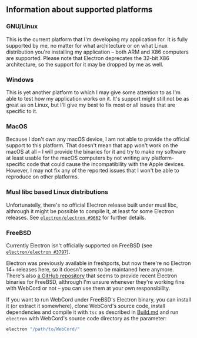 ## Information about supported platforms

### GNU/Linux

This is the current platform that I'm developing my application for.
It is fully supported by me, no matter for what architecture or on what
Linux distribution you're installing my application – both ARM and X86 computers
are supported. Please note that Electron deprecates the 32-bit X86 architecture,
so the support for it may be dropped by me as well.

### Windows

This is yet another platform to which I may give some attention to as I'm able
to test how my application works on it. It's support might still not be as great
as on Linux, but I'll give my best to fix most or all issues that are specific
to it.

### MacOS

Because I don't own any macOS device, I am not able to provide the official
support to this platform. That doesn't mean that app won't work on the macOS at
all – I will provide the binaries for it and try to make my software at least
usable for the macOS computers by not writing any platform-specific code that
could cause the incompatibility with the Apple devices. However, I may not fix
any of the reported issues that I won't be able to reproduce on other platforms.

### Musl libc based Linux distributions

Unfortunatelly, there's no official Electron release built under musl libc,
althrough it might be possible to compile it, at least for some Electron
releases. See [`electron/electron #9662`][issue9662] for further details.

### FreeBSD

Currently Electron isn't officially supported on FreeBSD (see
[`electron/electron #3797`][issue3797]).

Electron was previously available in freshports, but now there're no Electron
14+ releases here, so it doesn't seem to be maintaned here anymore. There's also
[a GitHub repository][freebsd-repo] that seems to provide recent Electron
binaries for FreeBSD, althrough I'm unsure whenever they're working fine with
WebCord or not – you can use them at your own responsibility.

If you want to run WebCord under FreeBSD's Electron binary, you can install it
(or extract it somewhere), clone WebCord's source code, install dependencies and
compile it with `tsc` as described in [Build.md](Build.md) and run `electron`
with WebCord's source code directory as the parameter:
```sh
electron "/path/to/WebCord/"
```

[repo]: https://github.com/SpacingBat3/WebCord "Github: SpacingBat3/WebCord"
[issue3797]: https://github.com/electron/electron/issues/3797 "Add FreeBSD support to electron • Issue #3797 • electron/electron"
[issue9662]: https://github.com/electron/electron/issues/9662 "musl libc support • Issue #9662 • electron/electron"
[freebsd-repo]: https://github.com/tagattie/FreeBSD-Electron/releases "Releases • FreeBSD-Electron: Electron port for FreeBSD"